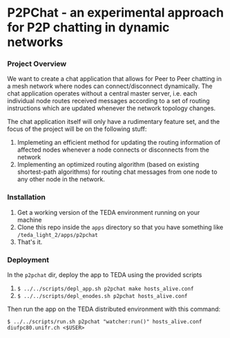 # P2PChat - an experimental approach for P2P chatting in dynamic networks

### Project Overview

We want to create a chat application that allows for Peer to Peer chatting in a
mesh network where nodes can connect/disconnect dynamically.
The chat application operates without a central master server, i.e. each
individual node routes received messages according to a set of routing
instructions which are updated whenever the network topology changes.

The chat application itself will only have a rudimentary feature set, and the
focus of the project will be on the following stuff:

1. Implemeting an efficient method for updating the routing information of
   affected nodes whenever a node connects or disconnects from the network
2. Implementing an optimized routing algorithm (based on existing shortest-path
   algorithms) for routing chat messages from one node to any other node in the
   network.


### Installation

1. Get a working version of the TEDA environment running on your machine
2. Clone this repo inside the `apps` directory so that you have something like `/teda_light_2/apps/p2pchat`
3. That's it.

### Deployment
In the `p2pchat` dir, deploy the app to TEDA using the provided scripts

1. `$ ../../scripts/depl_app.sh p2pchat make hosts_alive.conf`
2. `$ ../../scripts/depl_enodes.sh p2pchat hosts_alive.conf`

Then run the app on the TEDA distributed environment with this command:

`$ ../../scripts/run.sh p2pchat "watcher:run()" hosts_alive.conf diufpc80.unifr.ch <$USER>`

